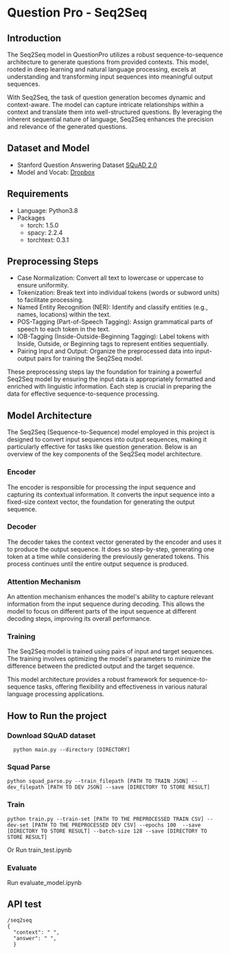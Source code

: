 # Question Pro - Seq2Seq

## Introduction
The Seq2Seq model in QuestionPro utilizes a robust sequence-to-sequence architecture to generate questions from provided contexts. This model, rooted in deep learning and natural language processing, excels at understanding and transforming input sequences into meaningful output sequences.

With Seq2Seq, the task of question generation becomes dynamic and context-aware. The model can capture intricate relationships within a context and translate them into well-structured questions. By leveraging the inherent sequential nature of language, Seq2Seq enhances the precision and relevance of the generated questions.

## Dataset and Model
- Stanford Question Answering Dataset [SQuAD 2.0](https://rajpurkar.github.io/SQuAD-explorer/)
- Model and Vocab: [Dropbox](https://www.dropbox.com/scl/fo/06z72prw84qvdon24zve7/h?rlkey=92nr17ygw0ghhuies0qwgavvp&dl=0)

## Requirements
- Language: Python3.8
- Packages
  -  torch: 1.5.0
  -  spacy: 2.2.4
  -  torchtext: 0.3.1

## Preprocessing Steps

- Case Normalization: Convert all text to lowercase or uppercase to ensure uniformity.
- Tokenization: Break text into individual tokens (words or subword units) to facilitate processing.
- Named Entity Recognition (NER): Identify and classify entities (e.g., names, locations) within the text.
- POS-Tagging (Part-of-Speech Tagging): Assign grammatical parts of speech to each token in the text.
- IOB-Tagging (Inside-Outside-Beginning Tagging): Label tokens with Inside, Outside, or Beginning tags to represent entities sequentially.
- Pairing Input and Output: Organize the preprocessed data into input-output pairs for training the Seq2Seq model.

These preprocessing steps lay the foundation for training a powerful Seq2Seq model by ensuring the input data is appropriately formatted and enriched with linguistic information. Each step is crucial in preparing the data for effective sequence-to-sequence processing.

## Model Architecture
The Seq2Seq (Sequence-to-Sequence) model employed in this project is designed to convert input sequences into output sequences, making it particularly effective for tasks like question generation. Below is an overview of the key components of the Seq2Seq model architecture.

### Encoder
The encoder is responsible for processing the input sequence and capturing its contextual information. It converts the input sequence into a fixed-size context vector, the foundation for generating the output sequence.

### Decoder
The decoder takes the context vector generated by the encoder and uses it to produce the output sequence. It does so step-by-step, generating one token at a time while considering the previously generated tokens. This process continues until the entire output sequence is produced.

### Attention Mechanism
An attention mechanism enhances the model's ability to capture relevant information from the input sequence during decoding. This allows the model to focus on different parts of the input sequence at different decoding steps, improving its overall performance.

### Training
The Seq2Seq model is trained using pairs of input and target sequences. The training involves optimizing the model's parameters to minimize the difference between the predicted output and the target sequence.

This model architecture provides a robust framework for sequence-to-sequence tasks, offering flexibility and effectiveness in various natural language processing applications.

## How to Run the project

### Download SQuAD dataset
```shell
  python main.py --directory [DIRECTORY]
```

### Squad Parse
```shell
python squad_parse.py --train_filepath [PATH TO TRAIN JSON] --dev_filepath [PATH TO DEV JSON] --save [DIRECTORY TO STORE RESULT]
```

### Train
```shell
python train.py --train-set [PATH TO THE PREPROCESSED TRAIN CSV] --dev-set [PATH TO THE PREPROCESSED DEV CSV] --epochs 100  --save [DIRECTORY TO STORE RESULT] --batch-size 128 --save [DIRECTORY TO STORE RESULT]
```
Or
Run train_test.ipynb

### Evaluate
Run evaluate_model.ipynb

## API test

```
/seq2seq
{
  "context": " ",
  "answer": " ",
  }
```
